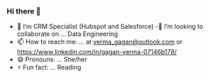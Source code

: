 ### Hi there 👋

- 🔭 I’m CRM Specialist (Hubspot and Salesforce)
-👯 I’m looking to collaborate on ... Data Engineering
- 📫 How to reach me: ... at verma_gagan@outlook.com or https://www.linkedin.com/in/gagan-verma-07146b178/
- 😄 Pronouns: ... She/her
- ⚡ Fun fact: ... Reading 

